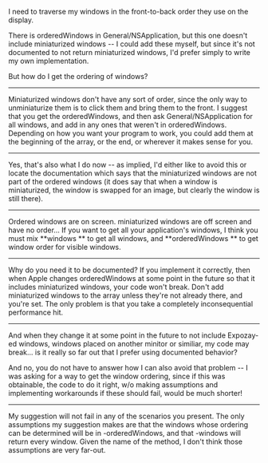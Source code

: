 I need to traverse my windows in the front-to-back order they use on the display.

There is orderedWindows in General/NSApplication, but this one doesn't include miniaturized windows -- I could add these myself, but since it's not documented to not return miniaturized windows, I'd prefer simply to write my own implementation.

But how do I get the ordering of windows?

----

Miniaturized windows don't have any sort of order, since the only way to unminiaturize them is to click them and bring them to the front. I suggest that you get the orderedWindows, and then ask General/NSApplication for all windows, and add in any ones that weren't in orderedWindows. Depending on how you want your program to work, you could add them at the beginning of the array, or the end, or wherever it makes sense for you.

----

Yes, that's also what I do now -- as implied, I'd either like to avoid this or locate the documentation which says that the miniaturized windows are not part of the ordered windows (it does say that when a window is miniaturized, the window is swapped for an image, but clearly the window is still there).


----

Ordered windows are on screen. miniaturized windows are off screen and have no order...
If you want to get all your application's windows, I think you must mix  **windows ** to get all windows, and   **orderedWindows ** to get window order for visible windows.

----

Why do you need it to be documented? If you implement it correctly, then when Apple changes orderedWindows at some point in the future so that it includes miniaturized windows, your code won't break. Don't add miniaturized windows to the array unless they're not already there, and you're set. The only problem is that you take a completely inconsequential performance hit.

----

And when they change it at some point in the future to not include Expozay-ed windows, windows placed on another minitor or similiar, my code may break... is it really so far out that I prefer using documented behavior?

And no, you do not have to answer how I can also avoid that problem -- I was asking for a way to get the window ordering, since if this was obtainable, the code to do it right, w/o making assumptions and implementing workarounds if these should fail, would be much shorter!

----

My suggestion will not fail in any of the scenarios you present. The only assumptions my suggestion makes are that the windows whose ordering can be determined will be in -orderedWindows, and that -windows will return every window. Given the name of the method, I don't think those assumptions are very far-out.